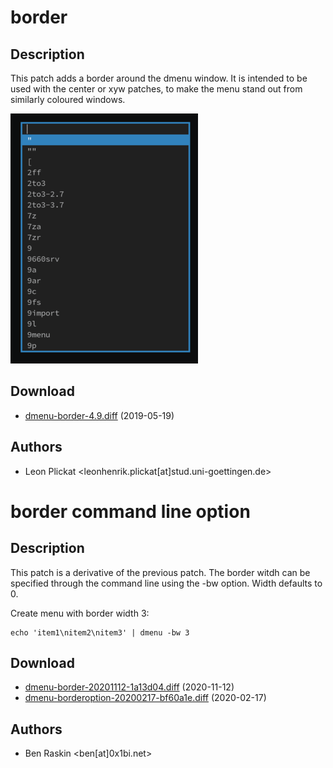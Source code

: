 border
======

Description
-----------
This patch adds a border around the dmenu window. It is intended to be used
with the center or xyw patches, to make the menu stand out from similarly
coloured windows.


![dmenu border screenshot](dmenu_border.png)

Download
--------
* [dmenu-border-4.9.diff](dmenu-border-4.9.diff) (2019-05-19)

Authors
-------
* Leon Plickat <leonhenrik.plickat[at]stud.uni-goettingen.de>

border command line option
==========================

Description
-----------
This patch is a derivative of the previous patch. The border witdh can be
specified through the command line using the -bw option. Width defaults to 0.

Create menu with border width 3:

	echo 'item1\nitem2\nitem3' | dmenu -bw 3

Download
--------
* [dmenu-border-20201112-1a13d04.diff](dmenu-border-20201112-1a13d04.diff) (2020-11-12)
* [dmenu-borderoption-20200217-bf60a1e.diff](dmenu-borderoption-20200217-bf60a1e.diff) (2020-02-17)

Authors
-------
* Ben Raskin <ben[at]0x1bi.net>
